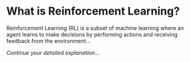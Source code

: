 
# What is Reinforcement Learning?

Reinforcement Learning (RL) is a subset of machine learning where an agent learns to make decisions by performing actions and receiving feedback from the environment...

*Continue your detailed explanation...*
